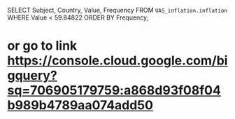 SELECT
  Subject,
  Country,
  Value,
  Frequency
FROM
  `UAS_inflation.inflation`
WHERE
  Value < 59.84822
ORDER BY
  Frequency;

  # or go to link https://console.cloud.google.com/bigquery?sq=706905179759:a868d93f08f04b989b4789aa074add50